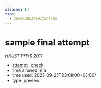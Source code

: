 ```yaml
---
aliases: []
tags:
  - date/2023/09/25/from
---
```


# sample final attempt

_HKUST PHYS 2011_

- [attempt](attempt.md) · [check](check.md)
- time allowed: n/a
- time used: 2023-09-25T23:08:00+08:00/
- type: preview
